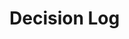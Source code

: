 # Decision Log

<!--
Intent

The purpose of this section is to simply record the major decisions that have been made, including both the technology choices (e.g. products, frameworks, etc) and the overall architecture (e.g. the structure of the software, architectural style, decomposition, patterns, etc). For example:

• Why did you choose technology or framework “X” over “Y” and “Z”?
• How did you do this? Product evaluation or proof of concept?
• Were you forced into making a decision about “X” based upon corporate policy or enterprise architecture strategies?
• Why did you choose the selected software architecture? What other options did you consider?
• How do you know that the solution satisfies the major non-functional requirements?
• etc
-->
